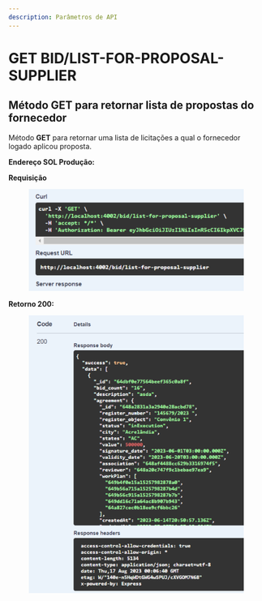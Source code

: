 ```yaml
---
description: Parâmetros de API
---
```


# GET BID/LIST-FOR-PROPOSAL-SUPPLIER

## Método GET  para retornar lista de propostas do fornecedor

Método **GET** para retornar uma lista de licitações a qual o fornecedor logado aplicou proposta.

**Endereço SOL Produção:**&#x20;

**Requisição**

<figure><img src="../../.gitbook/assets/Screenshot_9 (1).png" alt=""><figcaption></figcaption></figure>

**Retorno 200:**

<figure><img src="../../.gitbook/assets/Screenshot_10 (1).png" alt=""><figcaption></figcaption></figure>

